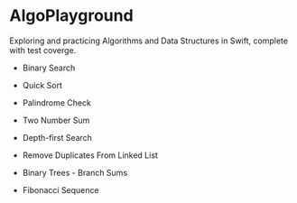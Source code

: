 # AlgoPlayground
Exploring and practicing Algorithms and Data Structures in Swift, complete with test coverge.

- Binary Search

- Quick Sort

- Palindrome Check

- Two Number Sum

- Depth-first Search

- Remove Duplicates From Linked List

- Binary Trees - Branch Sums

- Fibonacci Sequence
